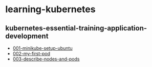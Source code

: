 # learning-kubernetes


## kubernetes-essential-training-application-development

* [001-minikube-setup-ubuntu](docs/001-minikube-setup-ubuntu.md)
* [002-my-first-pod](docs/002-my-first-pod.md)
* [003-describe-nodes-and-pods](docs/003-describe-nodes-and-pods.md)
